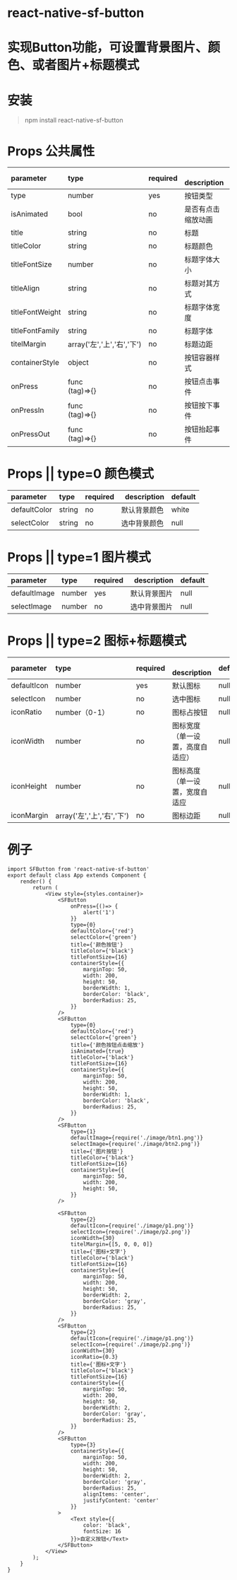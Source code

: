 # react-native-sf-button


# 实现Button功能，可设置背景图片、颜色、或者图片+标题模式


# 安装
> npm install react-native-sf-button


# Props 公共属性
|  parameter  |  type  |  required  |   description  |  default  |
|:-----|:-----|:-----|:-----|:-----|
|type|number|yes|按钮类型|null|
|isAnimated|bool|no|是否有点击缩放动画|no|
|title|string|no|标题|null|
|titleColor|string|no|标题颜色|black|
|titleFontSize|number|no|标题字体大小|16|
|titleAlign|string|no|标题对其方式|'center'|
|titleFontWeight|string|no|标题字体宽度|'normal'|
|titleFontFamily|string|no|标题字体|null|
|titelMargin|array('左','上','右','下')|no|标题边距|null|
|containerStyle|object|no|按钮容器样式|null|
|onPress|func </br>(tag)=>{}|no|按钮点击事件|null|
|onPressIn|func </br>(tag)=>{}|no|按钮按下事件|null|
|onPressOut|func </br>(tag)=>{}|no|按钮抬起事件|null|


# Props || type=0 颜色模式
|  parameter  |  type  |  required  |   description  |  default  |
|:-----|:-----|:-----|:-----|:-----|
|defaultColor|string|no|默认背景颜色|white|
|selectColor|string|no|选中背景颜色|null|


# Props || type=1 图片模式
|  parameter  |  type  |  required  |   description  |  default  |
|:-----|:-----|:-----|:-----|:-----|
|defaultImage|number|yes|默认背景图片|null|
|selectImage|number|no|选中背景图片|null|


# Props || type=2 图标+标题模式
|  parameter  |  type  |  required  |   description  |  default  |
|:-----|:-----|:-----|:-----|:-----|
|defaultIcon|number|yes|默认图标|null|
|selectIcon|number|no|选中图标|null|
|iconRatio|number（0-1）|no|图标占按钮|null|
|iconWidth|number|no|图标宽度（单一设置，高度自适应）|null|
|iconHeight|number|no|图标高度（单一设置，宽度自适应|null|
|iconMargin|array('左','上','右','下')|no|图标边距|null|


# 例子
```
import SFButton from 'react-native-sf-button'
export default class App extends Component {
    render() {
        return (
            <View style={styles.container}>
                <SFButton
                    onPress={()=> {
                        alert('1')
                    }}
                    type={0}
                    defaultColor={'red'}
                    selectColor={'green'}
                    title={'颜色按钮'}
                    titleColor={'black'}
                    titleFontSize={16}
                    containerStyle={{
                        marginTop: 50,
                        width: 200,
                        height: 50,
                        borderWidth: 1,
                        borderColor: 'black',
                        borderRadius: 25,
                    }}
                />
                <SFButton
                    type={0}
                    defaultColor={'red'}
                    selectColor={'green'}
                    title={'颜色按钮点击缩放'}
                    isAnimated={true}
                    titleColor={'black'}
                    titleFontSize={16}
                    containerStyle={{
                        marginTop: 50,
                        width: 200,
                        height: 50,
                        borderWidth: 1,
                        borderColor: 'black',
                        borderRadius: 25,
                    }}
                />
                <SFButton
                    type={1}
                    defaultImage={require('./image/btn1.png')}
                    selectImage={require('./image/btn2.png')}
                    title={'图片按钮'}
                    titleColor={'black'}
                    titleFontSize={16}
                    containerStyle={{
                        marginTop: 50,
                        width: 200,
                        height: 50,
                    }}
                />

                <SFButton
                    type={2}
                    defaultIcon={require('./image/p1.png')}
                    selectIcon={require('./image/p2.png')}
                    iconWidth={30}
                    titelMargin={[5, 0, 0, 0]}
                    title={'图标+文字'}
                    titleColor={'black'}
                    titleFontSize={16}
                    containerStyle={{
                        marginTop: 50,
                        width: 200,
                        height: 50,
                        borderWidth: 2,
                        borderColor: 'gray',
                        borderRadius: 25,
                    }}
                />
                <SFButton
                    type={2}
                    defaultIcon={require('./image/p1.png')}
                    selectIcon={require('./image/p2.png')}
                    iconWidth={30}
                    iconRatio={0.3}
                    title={'图标+文字'}
                    titleColor={'black'}
                    titleFontSize={16}
                    containerStyle={{
                        marginTop: 50,
                        width: 200,
                        height: 50,
                        borderWidth: 2,
                        borderColor: 'gray',
                        borderRadius: 25,
                    }}
                />
                <SFButton
                    type={3}
                    containerStyle={{
                        marginTop: 50,
                        width: 200,
                        height: 50,
                        borderWidth: 2,
                        borderColor: 'gray',
                        borderRadius: 25,
                        alignItems: 'center',
                        justifyContent: 'center'
                    }}
                >
                    <Text style={{
                        color: 'black',
                        fontSize: 16
                    }}>自定义按钮</Text>
                </SFButton>
            </View>
        );
    }
}

```
